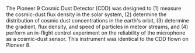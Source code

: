 The Pioneer 9 Cosmic Dust Detector (CDD) was designed to (1) measure the cosmic-dust flux density in the solar system, (2) determine the distribution of cosmic dust concentrations in the earth's orbit, (3) determine the gradient, flux density, and speed of particles in meteor streams, and (4) perform an in-flight control experiment on the reliability of the microphone as a cosmic-dust sensor. This instrument was identical to the CDD flown on Pioneer 8.